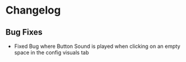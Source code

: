 # Changelog

## Bug Fixes
- Fixed Bug where Button Sound is played when clicking on an empty space in the config visuals tab